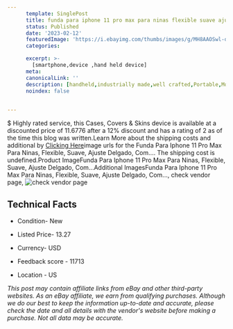 ```yaml
---
      template: SinglePost
      title: funda para iphone 11 pro max para ninas flexible suave ajuste delgado com 
      status: Published
      date: '2023-02-12'
      featuredImage: 'https://i.ebayimg.com/thumbs/images/g/MH8AAOSwl-djedcR/s-l225.jpg'
      categories: 

      excerpt: >-
        [smartphone,device ,hand held device]
      meta:
      canonicalLink: ''
      description: [handheld,industrially made,well crafted,Portable,Mobile,Compact,Convenient,Lightweight,Maneuverable,Man-portable,Miniature,Carriable,Hand-held,Light,Holdable,Transportable,Mobile device,Pocket-sized,On-the-go,Wireless,Cordless,Compact size,Convenient size, smartphone,device ,hand held device]
      noindex: false

        
---
```

$
    Highly rated service, this Cases, Covers & Skins device is available at a discounted price of 11.6776 after a 12% discount and has a rating of 2 as of the time this blog was written.Learn More about the shipping costs and additional by [Clicking Here](https://www.ebay.com/itm/265999468758?hash=item3deecdc8d6%3Ag%3AMH8AAOSwl-djedcR&amdata=enc%3AAQAHAAAA4AnDL65igPYPg%2Fmj1V%2Ft41kVfcDMCskBPiZXddDmZJNZOICogSn1T27iNoYHYNYd%2FhHEQlba7LLZzgBPQZbe631FnV%2BYw0YP8kU%2B9FG1pq1k5KzJzXcSnv3c80TZUogLVfsfYQKoBKDWqdMB2z2I2%2BDsoERZfL02liKNpCoiffFU9BDarexraPgnHarl8g5xjZAkGjuvarWq0qM3CfnSjadRAOEHGJWDfaq9CYxzbdaSHMNyFk9gwM7A7DMZIs%2FRhMlBjvA806XGh%2F9aeeu3YAxG1YOh1lF7QQTGI7hzztwb&mkevt=1&mkcid=1&mkrid=711-53200-19255-0&campid=%253CePNCampaignId%253E&customid=%253CreferenceId%253E&toolid=10049)image urls for the Funda Para Iphone 11 Pro Max Para Ninas, Flexible, Suave, Ajuste Delgado, Com.... The shipping cost is undefined.Product ImageFunda Para Iphone 11 Pro Max Para Ninas, Flexible, Suave, Ajuste Delgado, Com...Additional ImagesFunda Para Iphone 11 Pro Max Para Ninas, Flexible, Suave, Ajuste Delgado, Com..., check vendor page, ![check vendor page](https://origin-galleryplus.ebayimg.com/ws/web/265999468758_2_0_1/225x225.jpg,https://origin-galleryplus.ebayimg.com/ws/web/265999468758_3_0_1/225x225.jpg,https://origin-galleryplus.ebayimg.com/ws/web/265999468758_4_0_1/225x225.jpg,https://origin-galleryplus.ebayimg.com/ws/web/265999468758_5_0_1/225x225.jpg,https://origin-galleryplus.ebayimg.com/ws/web/265999468758_6_0_1/225x225.jpg,https://origin-galleryplus.ebayimg.com/ws/web/265999468758_7_0_1/225x225.jpg)
    
    

 ## Technical Facts 



     
      

 - Condition- New 


      

 - Listed Price- 13.27 


      

 - Currency- USD 


      

 - Feedback score - 11713 


      

 - Location - US 


      
      

 *_This post may contain affiliate links from eBay and other third-party websites. As an eBay affiliate, we earn from qualifying purchases. Although we do our best to keep the information up-to-date and accurate, please check the date and all details with the vendor's website before making a purchase. Not all data may be accurate._*



    
    
    
    
    